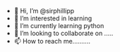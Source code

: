- 👋 Hi, I’m @sirphillipp
- 👀 I’m interested in learning
- 🌱 I’m currently learning python
- 💞️ I’m looking to collaborate on .....
- 📫 How to reach me..........

<!---
sirphillipp/sirphillipp is a ✨ special ✨ repository because its `README.md` (this file) appears on your GitHub profile.
You can click the Preview link to take a look at your changes.
--->

